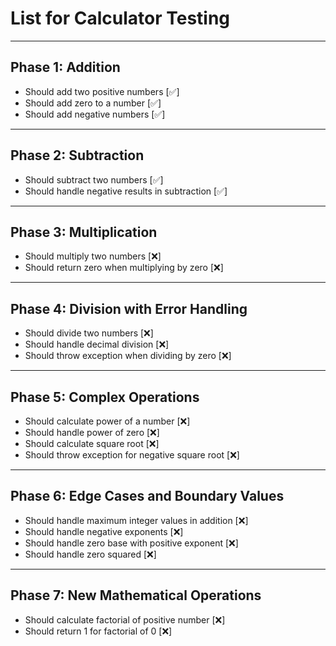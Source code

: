 # List for Calculator Testing

---

## Phase 1: Addition

* Should add two positive numbers [✅]
* Should add zero to a number     [✅]
* Should add negative numbers     [✅]

---

## Phase 2: Subtraction

* Should subtract two numbers                      [✅]
* Should handle negative results in subtraction    [✅]

---

## Phase 3: Multiplication

* Should multiply two numbers                    [❌]
* Should return zero when multiplying by zero    [❌]

---

## Phase 4: Division with Error Handling

* Should divide two numbers                     [❌]
* Should handle decimal division                [❌]
* Should throw exception when dividing by zero  [❌]

---

## Phase 5: Complex Operations

* Should calculate power of a number                [❌]
* Should handle power of zero                       [❌]
* Should calculate square root                      [❌]
* Should throw exception for negative square root   [❌]

---

## Phase 6: Edge Cases and Boundary Values

* Should handle maximum integer values in addition  [❌]
* Should handle negative exponents                  [❌]
* Should handle zero base with positive exponent    [❌]
* Should handle zero squared                        [❌]

---

## Phase 7: New Mathematical Operations

* Should calculate factorial of positive number    [❌]
* Should return 1 for factorial of 0               [❌]
